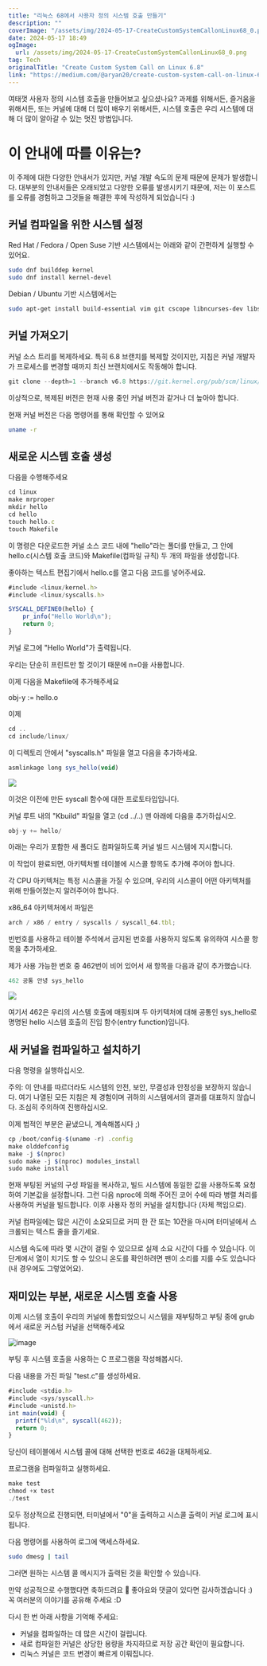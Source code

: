 ```yaml
---
title: "리눅스 68에서 사용자 정의 시스템 호출 만들기"
description: ""
coverImage: "/assets/img/2024-05-17-CreateCustomSystemCallonLinux68_0.png"
date: 2024-05-17 18:49
ogImage:
  url: /assets/img/2024-05-17-CreateCustomSystemCallonLinux68_0.png
tag: Tech
originalTitle: "Create Custom System Call on Linux 6.8"
link: "https://medium.com/@aryan20/create-custom-system-call-on-linux-6-8-126edef6caaf"
---
```


여태껏 사용자 정의 시스템 호출을 만들어보고 싶으셨나요? 과제를 위해서든, 즐거움을 위해서든, 또는 커널에 대해 더 많이 배우기 위해서든, 시스템 호출은 우리 시스템에 대해 더 많이 알아갈 수 있는 멋진 방법입니다.

# 이 안내에 따를 이유는?

이 주제에 대한 다양한 안내서가 있지만, 커널 개발 속도의 문제 때문에 문제가 발생합니다. 대부분의 안내서들은 오래되었고 다양한 오류를 발생시키기 때문에, 저는 이 포스트를 오류를 경험하고 그것들을 해결한 후에 작성하게 되었습니다 :)

## 커널 컴파일을 위한 시스템 설정

<div class="content-ad"></div>

Red Hat / Fedora / Open Suse 기반 시스템에서는 아래와 같이 간편하게 실행할 수 있어요.

```bash
sudo dnf builddep kernel
sudo dnf install kernel-devel
```

Debian / Ubuntu 기반 시스템에서는

```bash
sudo apt-get install build-essential vim git cscope libncurses-dev libssl-dev bison flex
```

<div class="content-ad"></div>

## 커널 가져오기

커널 소스 트리를 복제하세요. 특히 6.8 브랜치를 복제할 것이지만, 지침은 커널 개발자가 프로세스를 변경할 때까지 최신 브랜치에서도 작동해야 합니다.

```js
git clone --depth=1 --branch v6.8 https://git.kernel.org/pub/scm/linux/kernel/git/torvalds/linux.git
```

이상적으로, 복제된 버전은 현재 사용 중인 커널 버전과 같거나 더 높아야 합니다.

<div class="content-ad"></div>

현재 커널 버전은 다음 명령어를 통해 확인할 수 있어요

```bash
uname -r
```

## 새로운 시스템 호출 생성

다음을 수행해주세요

<div class="content-ad"></div>

```js
cd linux
make mrproper
mkdir hello
cd hello
touch hello.c
touch Makefile
```

이 명령은 다운로드한 커널 소스 코드 내에 "hello"라는 폴더를 만들고, 그 안에 hello.c(시스템 호출 코드)와 Makefile(컴파일 규칙) 두 개의 파일을 생성합니다.

좋아하는 텍스트 편집기에서 hello.c를 열고 다음 코드를 넣어주세요.

```js
#include <linux/kernel.h>
#include <linux/syscalls.h>

SYSCALL_DEFINE0(hello) {
    pr_info("Hello World\n");
    return 0;
}
```

<div class="content-ad"></div>

커널 로그에 "Hello World"가 출력됩니다.

우리는 단순히 프린트만 할 것이기 때문에 n=0을 사용합니다.

이제 다음을 Makefile에 추가해주세요

obj-y := hello.o

<div class="content-ad"></div>

이제

```js
cd ..
cd include/linux/
```

이 디렉토리 안에서 "syscalls.h" 파일을 열고 다음을 추가하세요.

```js
asmlinkage long sys_hello(void)
```

<div class="content-ad"></div>

<img src="/assets/img/2024-05-17-CreateCustomSystemCallonLinux68_0.png" />

이것은 이전에 만든 syscall 함수에 대한 프로토타입입니다.

커널 루트 내의 "Kbuild" 파일을 열고 (cd ../..) 맨 아래에 다음을 추가하십시오.

```js
obj-y += hello/
```

<div class="content-ad"></div>

아래는 우리가 포함한 새 폴더도 컴파일하도록 커널 빌드 시스템에 지시합니다.

이 작업이 완료되면, 아키텍처별 테이블에 시스콜 항목도 추가해 주어야 합니다.

각 CPU 아키텍처는 특정 시스콜을 가질 수 있으며, 우리의 시스콜이 어떤 아키텍처를 위해 만들어졌는지 알려주어야 합니다.

<div class="content-ad"></div>

x86_64 아키텍처에서 파일은

```js
arch / x86 / entry / syscalls / syscall_64.tbl;
```

빈번호를 사용하고 테이블 주석에서 금지된 번호를 사용하지 않도록 유의하여 시스콜 항목을 추가하세요.

제가 사용 가능한 번호 중 462번이 비어 있어서 새 항목을 다음과 같이 추가했습니다.

<div class="content-ad"></div>

```js
462 공통 안녕 sys_hello
```

<img src="/assets/img/2024-05-17-CreateCustomSystemCallonLinux68_2.png" />

여기서 462은 우리의 시스템 호출에 매핑되며 두 아키텍처에 대해 공통인 sys_hello로 명명된 hello 시스템 호출의 진입 함수(entry function)입니다.

## 새 커널을 컴파일하고 설치하기

<div class="content-ad"></div>

다음 명령을 실행하십시오.

주의: 이 안내를 따르더라도 시스템의 안전, 보안, 무결성과 안정성을 보장하지 않습니다. 여기 나열된 모든 지침은 제 경험이며 귀하의 시스템에서의 결과를 대표하지 않습니다. 조심히 주의하여 진행하십시오.

이제 법적인 부분은 끝냈으니, 계속해봅시다 ;)

```js
cp /boot/config-$(uname -r) .config
make olddefconfig
make -j $(nproc)
sudo make -j $(nproc) modules_install
sudo make install
```

<div class="content-ad"></div>

현재 부팅된 커널의 구성 파일을 복사하고, 빌드 시스템에 동일한 값을 사용하도록 요청하여 기본값을 설정합니다. 그런 다음 nproc에 의해 주어진 코어 수에 따라 병렬 처리를 사용하여 커널을 빌드합니다. 이후 사용자 정의 커널을 설치합니다 (자체 책임으로).

커널 컴파일에는 많은 시간이 소요되므로 커피 한 잔 또는 10잔을 마시며 터미널에서 스크롤되는 텍스트 줄을 즐기세요.

시스템 속도에 따라 몇 시간이 걸릴 수 있으므로 실제 소요 시간이 다를 수 있습니다. 이 단계에서 열이 치기도 할 수 있으니 온도를 확인하려면 팬이 소리를 지를 수도 있습니다 (내 경우에도 그렇었어요).

## 재미있는 부분, 새로운 시스템 호출 사용

<div class="content-ad"></div>

이제 시스템 호출이 우리의 커널에 통합되었으니 시스템을 재부팅하고 부팅 중에 grub에서 새로운 커스텀 커널을 선택해주세요

![image](/assets/img/2024-05-17-CreateCustomSystemCallonLinux68_3.png)

부팅 후 시스템 호출을 사용하는 C 프로그램을 작성해봅시다.

다음 내용을 가진 파일 "test.c"를 생성하세요.

<div class="content-ad"></div>

```js
#include <stdio.h>
#include <sys/syscall.h>
#include <unistd.h>
int main(void) {
  printf("%ld\n", syscall(462));
  return 0;
}
```

당신이 테이블에서 시스템 콜에 대해 선택한 번호로 462을 대체하세요.

프로그램을 컴파일하고 실행하세요.

```js
make test
chmod +x test
./test
```

<div class="content-ad"></div>

모두 정상적으로 진행되면, 터미널에서 "0"을 출력하고 시스콜 출력이 커널 로그에 표시됩니다.

다음 명령어를 사용하여 로그에 액세스하세요.

```bash
sudo dmesg | tail
```

그러면 원하는 시스템 콜 메시지가 출력된 것을 확인할 수 있습니다.

<div class="content-ad"></div>

만약 성공적으로 수행했다면 축하드려요 🎉 좋아요와 댓글이 있다면 감사하겠습니다 :) 꼭 여러분의 이야기를 공유해 주세요 :D

다시 한 번 아래 사항을 기억해 주세요:

- 커널을 컴파일하는 데 많은 시간이 걸립니다.
- 새로 컴파일한 커널은 상당한 용량을 차지하므로 저장 공간 확인이 필요합니다.
- 리눅스 커널은 코드 변경이 빠르게 이뤄집니다.

